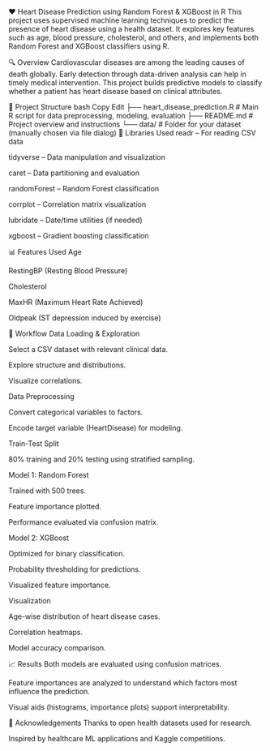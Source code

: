 ❤️ Heart Disease Prediction using Random Forest & XGBoost in R
This project uses supervised machine learning techniques to predict the presence of heart disease using a health dataset. It explores key features such as age, blood pressure, cholesterol, and others, and implements both Random Forest and XGBoost classifiers using R.

🔍 Overview
Cardiovascular diseases are among the leading causes of death globally. Early detection through data-driven analysis can help in timely medical intervention. This project builds predictive models to classify whether a patient has heart disease based on clinical attributes.

📁 Project Structure
bash
Copy
Edit
├── heart_disease_prediction.R   # Main R script for data preprocessing, modeling, evaluation
├── README.md                    # Project overview and instructions
└── data/                        # Folder for your dataset (manually chosen via file dialog)
🧰 Libraries Used
readr – For reading CSV data

tidyverse – Data manipulation and visualization

caret – Data partitioning and evaluation

randomForest – Random Forest classification

corrplot – Correlation matrix visualization

lubridate – Date/time utilities (if needed)

xgboost – Gradient boosting classification

📊 Features Used
Age

RestingBP (Resting Blood Pressure)

Cholesterol

MaxHR (Maximum Heart Rate Achieved)

Oldpeak (ST depression induced by exercise)

🚀 Workflow
Data Loading & Exploration

Select a CSV dataset with relevant clinical data.

Explore structure and distributions.

Visualize correlations.

Data Preprocessing

Convert categorical variables to factors.

Encode target variable (HeartDisease) for modeling.

Train-Test Split

80% training and 20% testing using stratified sampling.

Model 1: Random Forest

Trained with 500 trees.

Feature importance plotted.

Performance evaluated via confusion matrix.

Model 2: XGBoost

Optimized for binary classification.

Probability thresholding for predictions.

Visualized feature importance.

Visualization

Age-wise distribution of heart disease cases.

Correlation heatmaps.

Model accuracy comparison.

📈 Results
Both models are evaluated using confusion matrices.

Feature importances are analyzed to understand which factors most influence the prediction.

Visual aids (histograms, importance plots) support interpretability.

🤝 Acknowledgements
Thanks to open health datasets used for research.

Inspired by healthcare ML applications and Kaggle competitions.

